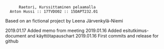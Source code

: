           Raetori, Kurssittaminen pelaamalla
      Anton Hussi :: 17TVDO02 :: 15DAPT232.01
Based on an fictional project by Leena Järvenkylä-Niemi


2019.01.17  Added memo from meeting
2019.01.16  Added esitutkimus-document and käyttötapauschart
2019.01.16  First commits and release for github
